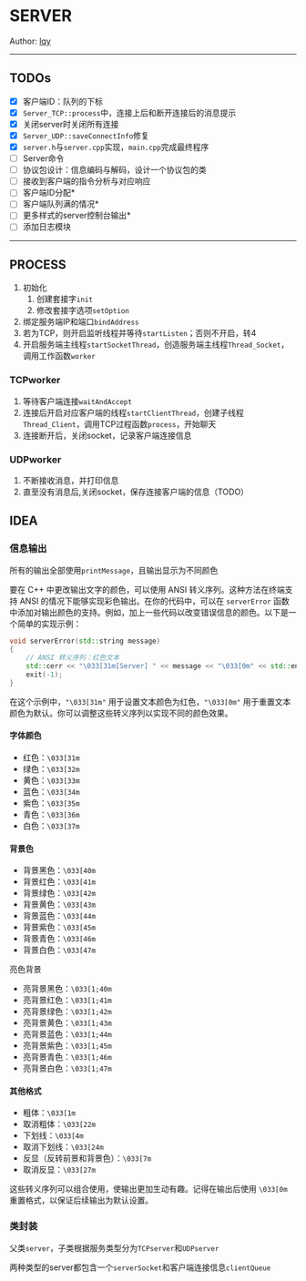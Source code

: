 # SERVER

Author: [lqy](https://github.com/lEEExp3rt)

---

## TODOs

- [x] 客户端ID：队列的下标
- [x] `Server_TCP::process`中，连接上后和断开连接后的消息提示
- [x] 关闭server时关闭所有连接
- [x] `Server_UDP::saveConnectInfo`修复
- [x] `server.h`与`server.cpp`实现，`main.cpp`完成最终程序
- [ ] Server命令
- [ ] 协议包设计：信息编码与解码，设计一个协议包的类
- [ ] 接收到客户端的指令分析与对应响应
- [ ] 客户端ID分配*
- [ ] 客户端队列满的情况*
- [ ] 更多样式的server控制台输出*
- [ ] 添加日志模块

---

## PROCESS

1. 初始化
   1. 创建套接字`init`
   2. 修改套接字选项`setOption`
2. 绑定服务端IP和端口`bindAddress`
3. 若为TCP，则开启监听线程并等待`startListen`；否则不开启，转4
4. 开启服务端主线程`startSocketThread`，创造服务端主线程`Thread_Socket`，调用工作函数`worker`

### TCPworker

1. 等待客户端连接`waitAndAccept`
2. 连接后开启对应客户端的线程`startClientThread`，创建子线程`Thread_Client`，调用TCP过程函数`process`，开始聊天
3. 连接断开后，关闭socket，记录客户端连接信息

### UDPworker

1. 不断接收消息，并打印信息
2. 直至没有消息后,关闭socket，保存连接客户端的信息（TODO）

## IDEA

### 信息输出

所有的输出全部使用`printMessage`，且输出显示为不同颜色

要在 C++ 中更改输出文字的颜色，可以使用 ANSI 转义序列。这种方法在终端支持 ANSI 的情况下能够实现彩色输出。在你的代码中，可以在 `serverError` 函数中添加对输出颜色的支持。例如，加上一些代码以改变错误信息的颜色。以下是一个简单的实现示例：

```cpp
void serverError(std::string message)
{
    // ANSI 转义序列：红色文本
    std::cerr << "\033[31m[Server] " << message << "\033[0m" << std::endl;
    exit(-1);
}
```

在这个示例中，`"\033[31m"` 用于设置文本颜色为红色，`"\033[0m"` 用于重置文本颜色为默认。你可以调整这些转义序列以实现不同的颜色效果。

#### 字体颜色

- 红色：`\033[31m`
- 绿色：`\033[32m`
- 黄色：`\033[33m`
- 蓝色：`\033[34m`
- 紫色：`\033[35m`
- 青色：`\033[36m`
- 白色：`\033[37m`

#### 背景色

- 背景黑色：`\033[40m`
- 背景红色：`\033[41m`
- 背景绿色：`\033[42m`
- 背景黄色：`\033[43m`
- 背景蓝色：`\033[44m`
- 背景紫色：`\033[45m`
- 背景青色：`\033[46m`
- 背景白色：`\033[47m`

亮色背景

- 亮背景黑色：`\033[1;40m`
- 亮背景红色：`\033[1;41m`
- 亮背景绿色：`\033[1;42m`
- 亮背景黄色：`\033[1;43m`
- 亮背景蓝色：`\033[1;44m`
- 亮背景紫色：`\033[1;45m`
- 亮背景青色：`\033[1;46m`
- 亮背景白色：`\033[1;47m`

#### 其他格式

- 粗体：`\033[1m`
- 取消粗体：`\033[22m`
- 下划线：`\033[4m`
- 取消下划线：`\033[24m`
- 反显（反转前景和背景色）：`\033[7m`
- 取消反显：`\033[27m`

这些转义序列可以组合使用，使输出更加生动有趣。记得在输出后使用 `\033[0m` 重置格式，以保证后续输出为默认设置。

### 类封装

父类`server`，子类根据服务类型分为`TCPserver`和`UDPserver`

两种类型的server都包含一个`serverSocket`和客户端连接信息`clientQueue`
